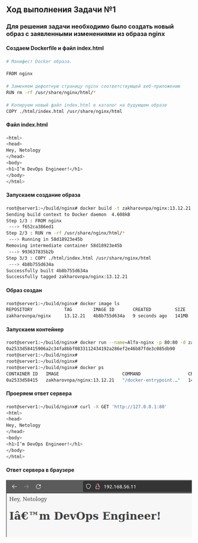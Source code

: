 ## Ход выполнения Задачи №1
### Для решения задачи необходимо было создать новый образ с заявленными изменениями из образа nginx
#### Создаем Dockerfile и файл index.html
```bash
# Манифест Docker образа.

FROM nginx

# Заменяем дефолтную страницу nginx соответствующей веб-приложению
RUN rm -rf /usr/share/nginx/html/*

# Копируем новый файл index.html в каталог на будующем образе
COPY ./html/index.html /usr/share/nginx/html

```
#### Файл index.html
```bash
<html>
<head>
Hey, Netology
</head>
<body>
<h1>I’m DevOps Engineer!</h1>
</body>
</html>

```
#### Запускаем создание образа
```bash
root@server1:~/build/nginx# docker build -t zakharovnpa/nginx:13.12.21 .
Sending build context to Docker daemon  4.608kB
Step 1/3 : FROM nginx
 ---> f652ca386ed1
Step 2/3 : RUN rm -rf /usr/share/nginx/html/*
 ---> Running in 58d18923e45b
Removing intermediate container 58d18923e45b
 ---> 993637835b2b
Step 3/3 : COPY ./html/index.html /usr/share/nginx/html
 ---> 4b8b755d634a
Successfully built 4b8b755d634a
Successfully tagged zakharovnpa/nginx:13.12.21
```
#### Образ создан
```bash
root@server1:~/build/nginx# docker image ls
REPOSITORY            TAG        IMAGE ID       CREATED         SIZE
zakharovnpa/nginx     13.12.21   4b8b755d634a   9 seconds ago   141MB

```
#### Запускаем контейнер
```bash
root@server1:~/build/nginx# docker run --name=Alfa-nginx -p 80:80 -d zakharovnpa/nginx:13.12.21
0a2533d58415906a2c34fa8bbf0833112434192a286ef2e46b87fde3c085db90
root@server1:~/build/nginx# 
root@server1:~/build/nginx# 
root@server1:~/build/nginx# docker ps
CONTAINER ID   IMAGE                        COMMAND                  CREATED          STATUS          PORTS                               NAMES
0a2533d58415   zakharovnpa/nginx:13.12.21   "/docker-entrypoint.…"   14 seconds ago   Up 12 seconds   0.0.0.0:80->80/tcp, :::80->80/tcp   Alfa-nginx

```
#### Проеряем ответ сервера
```bash
root@server1:~/build/nginx# curl -X GET 'http://127.0.0.1:80'
<html>
<head>
Hey, Netology
</head>
<body>
<h1>I’m DevOps Engineer!</h1>
</body>
</html>

```
#### Ответ сервера в браузере
![i-am-devops-engeneer](/05-virt-03-docker/img/i-am-devops-engeneer.png)
